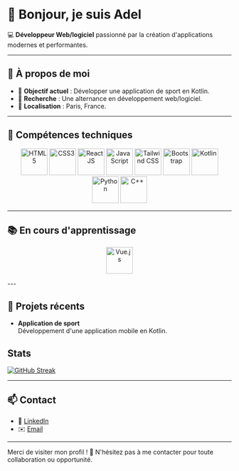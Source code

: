 # 👋 Bonjour, je suis Adel 

💻 **Développeur Web/logiciel** passionné par la création d'applications modernes et performantes.  

---


## 🌟 À propos de moi  
- 🎯 **Objectif actuel** : Développer une application de sport en Kotlin.  
- 🚀 **Recherche** : Une alternance en développement web/logiciel.  
- 📍 **Localisation** : Paris, France.  

---

## 🔧 Compétences techniques  
 
<p align="center">
  <img src="https://upload.wikimedia.org/wikipedia/commons/6/61/HTML5_logo_and_wordmark.svg" alt="HTML5" width="60" height="60">
  <img src="https://upload.wikimedia.org/wikipedia/commons/d/d5/CSS3_logo_and_wordmark.svg" alt="CSS3" width="60" height="60">
  <img src="https://upload.wikimedia.org/wikipedia/commons/a/a7/React-icon.svg" alt="ReactJS" width="60" height="60">
  <img src="https://upload.wikimedia.org/wikipedia/commons/6/6a/JavaScript-logo.png" alt="JavaScript" width="60" height="60">
  <img src="https://upload.wikimedia.org/wikipedia/commons/d/d5/Tailwind_CSS_Logo.svg" alt="Tailwind CSS" width="60" height="60">
  <img src="https://upload.wikimedia.org/wikipedia/commons/b/b2/Bootstrap_logo.svg" alt="Bootstrap" width="60" height="60">
  <img src="https://upload.wikimedia.org/wikipedia/commons/7/74/Kotlin_Icon.png" alt="Kotlin" width="60" height="60">
  <img src="https://upload.wikimedia.org/wikipedia/commons/c/c3/Python-logo-notext.svg" alt="Python" width="60" height="60">
  <img src="https://upload.wikimedia.org/wikipedia/commons/1/18/C_Programming_Language.svg" alt="C++" width="60" height="60">
</p>

---

## 📚 En cours d'apprentissage  
<p align="center">
  <img src="https://upload.wikimedia.org/wikipedia/commons/9/95/Vue.js_Logo_2.svg" alt="Vue.js" width="60" height="60">
</p>
---

## 🌱 Projets récents  

- **Application de sport**  
  Développement d'une application mobile en Kotlin.  

## Stats

[![GitHub Streak](https://streak-stats.demolab.com?user=Adel113&theme=halloween&hide_border=true&border_radius=4.7&locale=fr&mode=weekly)](https://git.io/streak-stats)

---

## 📫 Contact  

- 💼 [LinkedIn](https://www.linkedin.com/in/adel-sidi-ahmed/) 
- ✉️ [Email](mailto:adelsidiahmed2020@gmail.com)  

---

Merci de visiter mon profil ! 🚀 N'hésitez pas à me contacter pour toute collaboration ou opportunité.
